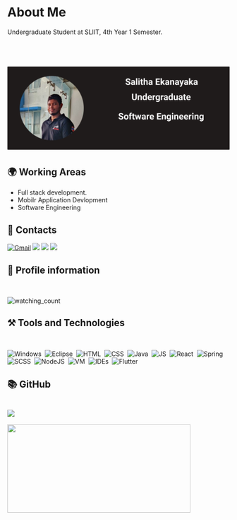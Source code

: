 # About Me 

Undergraduate Student at SLIIT, 4th Year 1 Semester.

﻿<h1 align="center">
  <img src="https://raw.githubusercontent.com/SalithaEkanayaka123/SalithaEkanayaka123/main/github image.png" alt="Marton Lederer" />
</h1>

## 🌍 Working Areas

-  Full stack development.
-  Mobilr Application Devlopment 
-  Software Engineering 

## 📳 Contacts

[![Gmail](https://img.shields.io/badge/-GMAIL-D14836?style=for-the-badge&logo=gmail&logoColor=white)](mailto:ekanyakasalitha@gmail.com)
[<img src="https://img.shields.io/badge/linkedin-%230077B5.svg?&style=for-the-badge&logo=linkedin&logoColor=white" />](https://www.linkedin.com/in/salitha-ekanayaka-58023b1b9/)
[<img src = "https://img.shields.io/badge/instagram-%23E4405F.svg?&style=for-the-badge&logo=instagram&logoColor=white">](https://www.instagram.com/salithaekanayaka/)
[<img src = "https://img.shields.io/badge/facebook-%231877F2.svg?&style=for-the-badge&logo=facebook&logoColor=white">](https://www.facebook.com/nfs.salitha/)


## 🧑 Profile information
<br>

<img src="https://komarev.com/ghpvc/?username=SalithaEkanayaka123&color=brightgreen" alt="watching_count" />&nbsp;

## ⚒️ Tools and Technologies
<br>

![Windows](https://img.shields.io/badge/-Windows-333333?style=flat&logo=Windows)&nbsp;
![Eclipse](https://img.shields.io/badge/-Eclipse-333333?style=flat&logo=eclipse-ide&logoColor=FFF)&nbsp;
![HTML](https://img.shields.io/badge/-HTML-333333?style=flat&logo=HTML5)&nbsp;
![CSS](https://img.shields.io/badge/-CSS-333333?style=flat&logo=CSS3&logoColor=1572B6)&nbsp;
![Java](https://img.shields.io/badge/-Java-333333?style=flat&logo=Java&logoColor=#007396)&nbsp;
![JS](https://img.shields.io/badge/-JS-333333?style=flat&logo=JavaScript)&nbsp;
![React](https://img.shields.io/badge/-React-333333?style=flat&logo=React&logoColor=#61DAFB)&nbsp;
![Spring](https://img.shields.io/badge/-SpringBoot-333333?style=flat&logo=Spring-Boot)&nbsp;
![SCSS](https://img.shields.io/badge/-SCSS-333333?style=flat&logo=Sass)&nbsp;
![NodeJS](https://img.shields.io/badge/-NodeJS-333333?style=flat&logo=Node.js)&nbsp;
![VM](https://img.shields.io/badge/-VMware-333333?style=flat&logo=VMware)&nbsp;
![IDEs](https://img.shields.io/badge/-Jetbrains-333333?style=flat&logo=JetBrains)&nbsp;
![Flutter](https://img.shields.io/badge/-Flutter-333333?style=flat&logo=Flutter)&nbsp;

## 📚 GitHub
<br>

<a href="https://github.com/SalithaEkanayaka123/SalithaEkanayaka123">
  <img align="center" src="https://github-readme-stats.vercel.app/api?username=SalithaEkanayaka123&show_icons=true&theme=vue-dark&count_private=true" />
</a>
<br><br>
<a href="https://github.com/SalithaEkanayaka123/SalithaEkanayaka123">
  <img width='415' height='200' align="center" src="https://github-readme-stats.vercel.app/api/top-langs/?username=SalithaEkanayaka123&layout=compact&theme=vue-dark" />
</a>
<br><br>




